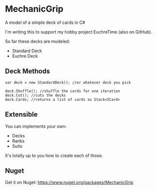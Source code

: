 # MechanicGrip
A model of a simple deck of cards in C#

I'm writing this to support my hobby project EuchreTime (also on GitHub).

So far these decks are modeled:
- Standard Deck
- Euchre Deck

## Deck Methods

```
var deck = new StandardDeck(); //or whatever deck you pick

deck.Shuffle(); //shuffle the cards for one iteration
deck.Cut(); //cuts the decks
deck.Cards; //returns a list of cards as Stack<ICard>

```

## Extensible
You can implements your own:
- Decks
- Ranks
- Suits

It's totally up to you how to create each of those.

## Nuget
Get it on Nuget: https://www.nuget.org/packages/MechanicGrip
